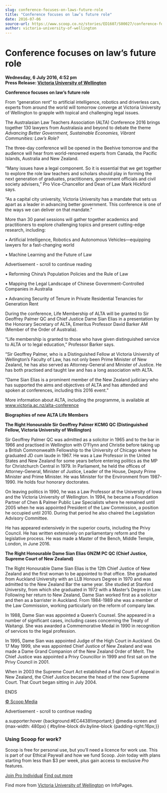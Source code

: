 ```yaml
---
slug: conference-focuses-on-laws-future-role
title: "Conference focuses on law’s future role"
date: 2016-07-06
source-url: https://www.scoop.co.nz/stories/ED1607/S00027/conference-focuses-on-laws-future-role.htm
author: victoria-university-of-wellington
---
```

Conference focuses on law’s future role
=======================================

**Wednesday, 6 July 2016, 4:52 pm**  
**Press Release: [Victoria University of Wellington](https://info.scoop.co.nz/Victoria_University_of_Wellington)**

**Conference focuses on law’s future role**

From “generation rent” to artificial intelligence, robotics and driverless cars, experts from around the world will tomorrow converge at Victoria University of Wellington to grapple with topical and challenging legal issues.

The Australasian Law Teachers Association (ALTA) Conference 2016 brings together 130 lawyers from Australasia and beyond to debate the theme _Advancing Better Government, Sustainable Economies, Vibrant Communities: Law’s Role?_

The three-day conference will be opened in the Beehive tomorrow and the audience will hear from world-renowned experts from Canada, the Pacific Islands, Australia and New Zealand.

“Many issues have a legal component. So it is essential that we get together to explore the role law teachers and scholars should play in forming the next generation of graduates, practitioners, government officials and civil society advisers,” Pro Vice-Chancellor and Dean of Law Mark Hickford says.

“As a capital city university, Victoria University has a mandate that sets us apart as a leader in advancing better government. This conference is one of the ways we can deliver on that mandate.”

More than 30 panel sessions will gather together academics and practitioners to explore challenging topics and present cutting-edge research, including:

• Artificial Intelligence, Robotics and Autonomous Vehicles—equipping lawyers for a fast-changing world

• Machine Learning and the Future of Law

Advertisement - scroll to continue reading





• Reforming China’s Population Policies and the Rule of Law

• Mapping the Legal Landscape of Chinese Government-Controlled Companies in Australia

• Advancing Security of Tenure in Private Residential Tenancies for Generation Rent

During the conference, Life Membership of ALTA will be granted to Sir Geoffrey Palmer QC and Chief Justice Dame Sian Elias in a presentation by the Honorary Secretary of ALTA, Emeritus Professor David Barker AM (Member of the Order of Australia).

“Life membership is granted to those who have given distinguished service to ALTA or to legal education,” Professor Barker says.

“Sir Geoffrey Palmer, who is a Distinguished Fellow at Victoria University of Wellington’s Faculty of Law, has not only been Prime Minister of New Zealand, he has also served as Attorney-General and Minister of Justice. He has both practised and taught law and has a long association with ALTA.

“Dame Sian Elias is a prominent member of the New Zealand judiciary who has supported the aims and objectives of ALTA and has attended and spoken at conferences, including this 2016 event.”

More information about ALTA, including the programme, is available at www.victoria.ac.nz/alta-conference

**Biographies of new ALTA Life Members**

**The Right Honourable Sir Geoffrey Palmer KCMG QC (Distinguished Fellow, Victoria University of Wellington)**

Sir Geoffrey Palmer QC was admitted as a solicitor in 1965 and to the bar in 1966 and practised in Wellington with O'Flynn and Christie before taking up a British Commonwealth Fellowship to the University of Chicago where he graduated JD cum laude in 1967. He was a Law Professor in the United States and New Zealand for some years before entering politics as the MP for Christchurch Central in 1979. In Parliament, he held the offices of Attorney-General, Minister of Justice, Leader of the House, Deputy Prime Minister and Prime Minister. He was Minister for the Environment from 1987-1990. He holds four honorary doctorates.

On leaving politics in 1990, he was a Law Professor at the University of Iowa and the Victoria University of Wellington. In 1994, he became a Foundation Partner of Chen & Palmer Public Law Specialists where he remained until 2005 when he was appointed President of the Law Commission, a position he occupied until 2010. During that period he also chaired the Legislation Advisory Committee.

He has appeared extensively in the superior courts, including the Privy Council. He has written extensively on parliamentary reform and the legislative process. He was made a Master of the Bench, Middle Temple, London, in June 2016.

**The Right Honourable Dame Sian Elias GNZM PC QC (Chief Justice, Supreme Court of New Zealand)**

The Right Honourable Dame Sian Elias is the 12th Chief Justice of New Zealand and the first woman to be appointed to that office. She graduated from Auckland University with an LLB Honours Degree in 1970 and was admitted to the New Zealand Bar the same year. She studied at Stanford University, from which she graduated in 1972 with a Master’s Degree in Law. Following her return to New Zealand, Dame Sian worked first as a solicitor and then as a barrister in Auckland. From 1984-1989 she was a member of the Law Commission, working particularly on the reform of company law.

In 1988, Dame Sian was appointed a Queen’s Counsel. She appeared in a number of significant cases, including cases concerning the Treaty of Waitangi. She was awarded a Commemorative Medal in 1990 in recognition of services to the legal profession.

In 1995, Dame Sian was appointed Judge of the High Court in Auckland. On 17 May 1999, she was appointed Chief Justice of New Zealand and was made a Dame Grand Companion of the New Zealand Order of Merit. The Chief Justice was appointed a Privy Councillor in 1999 and first sat on the Privy Council in 2001.

When in 2003 the Supreme Court Act established a final Court of Appeal in New Zealand, the Chief Justice became the head of the new Supreme Court. That Court began sitting in July 2004.

ENDS  

[© Scoop Media](http://www.scoop.co.nz/about/terms.html)  

Advertisement - scroll to continue reading



a.supporter:hover {background:#EC4438!important;} @media screen and (max-width: 480px) { #byline-block div.byline-block {padding-right:16px;}}

### Using Scoop for work?

Scoop is free for personal use, but you’ll need a licence for work use. This is part of our Ethical Paywall and how we fund Scoop. Join today with plans starting from less than $3 per week, plus gain access to exclusive _Pro_ features.  
  
[Join Pro Individual](https://pro.scoop.co.nz/Individual/?from=ProIn24) [Find out more](https://pro.scoop.co.nz/using-scoop-for-work/?from=ProIn24)

Find more from [Victoria University of Wellington](https://info.scoop.co.nz/Victoria_University_of_Wellington) on InfoPages.